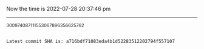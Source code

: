 Now the time is 2022-07-28 20:37:46 pm

---

<small>300974087111553067896356625762</small>

```txt

Latest commit SHA is: a716bdf71083eda4b1d52283512202794f557107
```
